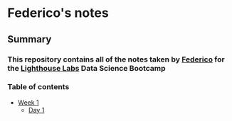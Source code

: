 # Federico's notes
## Summary
### This repository contains all of the notes taken by [Federico](https://github.com/fedalza) for the [Lighthouse Labs](https://www.lighthouselabs.ca) Data Science Bootcamp

### Table of contents
* [Week 1](https://github.com/fedalza/lighthouse-data-notes/tree/master/Week_1)
    * [Day 1](https://github.com/fedalza/lighthouse-data-notes/tree/master/Week_1/Day_1)